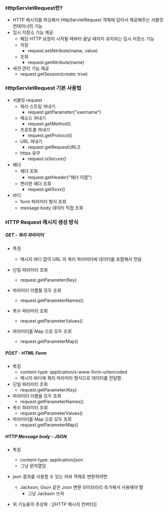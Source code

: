 ### HttpServletRequest란?
- HTTP 메시지를 파싱해서 HttpServletRequest 객체에 담아서 제공해주는 서블릿 컨테이너의 기능
- 임시 저장소 기능 제공
	- 해당 HTTP 요청이 시작될 때부터 끝날 때까지 유지되는 임시 저장소 기능
	- 저장
		- request.setAttribute(name, value)
	- 조회
		- request.getAttribute(name)
- 세션 관리 기능 제공
	- request.getSession(create: true)


### HttpServletRequest 기본 사용법
- 서블릿 request
	- 쿼리 스트링 꺼내기
		- request.getParameter("username")
	- 메소드 꺼내기
		- request.getMethod()
	- 프로토콜 꺼내기
		- request.getProtocol()
	- URL 꺼내기
		- request.getRequestURL()
	- https 유무
		- request.isSecure()
- 헤더
	- 헤더 조회
		- request.getHeader("헤더 이름")
	- 편리한 헤더 조회
		- request.getXxxx()
- 바디
	- form 파라미터 형식 조회
	- message body 데이터 직접 조회


### HTTP Request 메시지 생성 방식
##### GET - 쿼리 파라미터
- 특징
	- 메시지 바디 없이 URL 의 쿼리 파라미터에 데이터를 포함해서 전달
- 단일 파라미터 조회
	- request.getParameter(Key)
- 파라미터 이름들 모두 조회
	- request.getParameterNames()
- 복수 파라미터 조회
	
	- request.getParameterValues()
		
- 파라미터를 Map 으로 모두 조회
	
	- request.getParameterMap()
		
##### POST - HTML Form
- 특징
	- content-type: application/x-www-form-urlencoded
	- 메시지 바디에 쿼리 파라미터 형식으로 데이터를 전달함.
- 단일 파라미터 조회
	- request.getParameter(Key)
- 파라미터 이름들 모두 조회
	- request.getParameterNames()
- 복수 파라미터 조회
	- request.getParameterValues()
- 파라미터를 Map 으로 모두 조회
	- request.getParameterMap()
##### HTTP Message body - JSON
- 특징
	- content-type: application/json
	- 그냥 문자열임
- json 결과를 사용할 수 있는 자바 객체로 변환하려면
	- Jackson, Gson 같은 Json 변환 라이브러리 추가해서 사용해야 함
		- 그냥 Jackson 쓰자

- 위 기능들의 추상화 : [[HTTP 메시지 컨버터]]